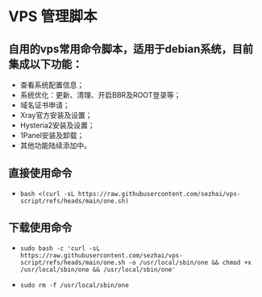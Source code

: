 #  VPS 管理脚本

## 自用的vps常用命令脚本，适用于debian系统，目前集成以下功能：

- 查看系统配置信息；
- 系统优化：更新、清理、开启BBR及ROOT登录等；
- 域名证书申请；
- Xray官方安装及设置；
- Hysteria2安装及设置；
- 1Panel安装及卸载；
- 其他功能陆续添加中。

## 直接使用命令

- ```bash <(curl -sL https://raw.githubusercontent.com/sezhai/vps-script/refs/heads/main/one.sh)```

## 下载使用命令

- ```sudo bash -c 'curl -sL https://raw.githubusercontent.com/sezhai/vps-script/refs/heads/main/one.sh -o /usr/local/sbin/one && chmod +x /usr/local/sbin/one && /usr/local/sbin/one'```

- ```sudo rm -f /usr/local/sbin/one```
